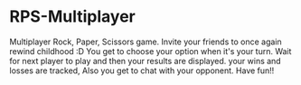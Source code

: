 # RPS-Multiplayer
Multiplayer Rock, Paper, Scissors game. Invite your friends to once again rewind childhood :D
You get to choose your option when it's your turn. Wait for next player to play and then your results are displayed.
your wins and losses are tracked, Also you get to chat with your opponent.
Have fun!!
